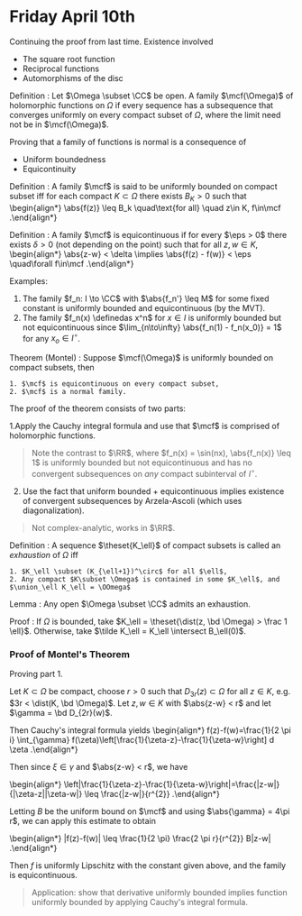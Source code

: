# Friday April 10th

Continuing the proof from last time.
Existence involved

- The square root function
- Reciprocal functions
- Automorphisms of the disc

Definition
:   Let $\Omega \subset \CC$ be open.
    A family $\mcf(\Omega)$ of holomorphic functions on $\Omega$ if every sequence has a subsequence that converges uniformly on every compact subset of $\Omega$, where the limit need not be in $\mcf(\Omega)$.

Proving that a family of functions is normal is a consequence of

- Uniform boundedness
- Equicontinuity

Definition
:   A family $\mcf$ is said to be uniformly bounded on compact subset iff for each compact $K \subset \Omega$ there exists $B_K > 0$ such that
    \begin{align*}
    \abs{f(z)} \leq B_k \quad\text{for all} \quad z\in K, f\in\mcf
    .\end{align*}

Definition
:   A family $\mcf$ is equicontinuous if for every $\eps > 0$ there exists $\delta > 0$ (not depending on the point) such that for all $z, w\in K$,
    \begin{align*}
    \abs{z-w} < \delta \implies \abs{f(z) - f(w)} < \eps \quad\forall f\in\mcf
    .\end{align*}

Examples:

1. The family $f_n: I \to \CC$ with $\abs{f_n'} \leq M$ for some fixed constant is uniformly bounded and equicontinuous (by the MVT).
2. The family $f_n(x) \definedas x^n$ for $x\in I$ is uniformly bounded but not equicontinuous since $\lim_{n\to\infty} \abs{f_n(1) - f_n(x_0)} = 1$ for any $x_o \in I^\circ$.

Theorem (Montel)
:   Suppose $\mcf(\Omega)$ is uniformly bounded on compact subsets, then

    1. $\mcf$ is equicontinuous on every compact subset,
    2. $\mcf$ is a normal family.

The proof of the theorem consists of two parts:

1.Apply the Cauchy integral formula and use that $\mcf$ is comprised of holomorphic functions.

  > Note the contrast to $\RR$, where $f_n(x) = \sin(nx), \abs{f_n(x)} \leq 1$ is uniformly bounded but not equicontinuous and has no convergent subsequences on *any* compact subinterval of $I^\circ$.

2. Use the fact that uniform bounded + equicontinuous implies existence of convergent subsequences by Arzela-Ascoli (which uses diagonalization).

  > Not complex-analytic, works in $\RR$.

Definition
:   A sequence $\theset{K_\ell}$ of compact subsets is called an *exhaustion* of $\Omega$ iff

    1. $K_\ell \subset (K_{\ell+1})^\circ$ for all $\ell$,
    2. Any compact $K\subset \Omega$ is contained in some $K_\ell$, and $\union_\ell K_\ell = \OOmega$


Lemma
: Any open $\Omega \subset \CC$ admits an exhaustion.

Proof
:   If $\Omega$ is bounded, take $K_\ell = \theset{\dist(z, \bd \Omega) > \frac 1 \ell}$.
    Otherwise, take $\tilde K_\ell = K_\ell \intersect B_\ell(0)$.

### Proof of Montel's Theorem

Proving part 1.

Let $K \subset \Omega$ be compact, choose $r> 0$ such that $D_{3r}(z) \subset \Omega$ for all $z\in K$, e.g. $3r < \dist(K, \bd \Omega)$.
Let $z, w\in K$ with $\abs{z-w} < r$ and let $\gamma = \bd D_{2r}(w)$.

Then Cauchy's integral formula yields
\begin{align*}
  f(z)-f(w)=\frac{1}{2 \pi i} \int_{\gamma} f(\zeta)\left[\frac{1}{\zeta-z}-\frac{1}{\zeta-w}\right] d \zeta
.\end{align*}

Then since $\xi \in \gamma$ and $\abs{z-w} < r$, we have

\begin{align*}
  \left|\frac{1}{\zeta-z}-\frac{1}{\zeta-w}\right|=\frac{|z-w|}{|\zeta-z||\zeta-w|} \leq \frac{|z-w|}{r^{2}}
.\end{align*}

Letting $B$ be the uniform bound on $\mcf$ and using $\abs{\gamma} = 4\pi r$, we can apply this estimate to obtain

\begin{align*}
  |f(z)-f(w)| \leq \frac{1}{2 \pi} \frac{2 \pi r}{r^{2}} B|z-w|
.\end{align*}

Then $f$ is uniformly Lipschitz with the constant given above, and the family is equicontinuous.

> Application: show that derivative uniformly bounded implies function uniformly bounded by applying Cauchy's integral formula.


